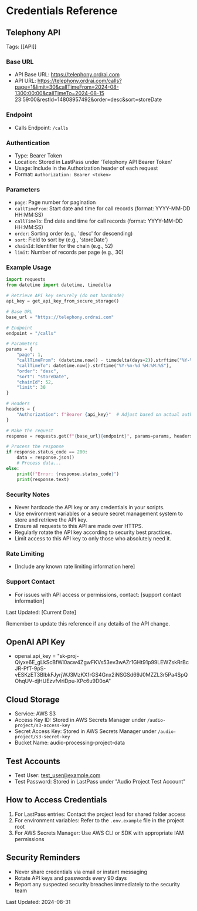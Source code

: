 # Credentials Reference

## Telephony API

Tags: [[API]]

### Base URL
- API Base URL: https://telephony.ordrai.com
- API URL:   https://telephony.ordrai.com/calls?page=1&limit=30&callTimeFrom=2024-08-1300:00:00&callTimeTo=2024-08-15 23:59:00&restId=14808957492&order=desc&sort=storeDate

### Endpoint
- Calls Endpoint: `/calls`

### Authentication
- Type: Bearer Token
- Location: Stored in LastPass under 'Telephony API Bearer Token'
- Usage: Include in the Authorization header of each request
- Format: `Authorization: Bearer <token>`


### Parameters
- `page`: Page number for pagination
- `callTimeFrom`: Start date and time for call records (format: YYYY-MM-DD HH:MM:SS)
- `callTimeTo`: End date and time for call records (format: YYYY-MM-DD HH:MM:SS)
- `order`: Sorting order (e.g., 'desc' for descending)
- `sort`: Field to sort by (e.g., 'storeDate')
- `chainId`: Identifier for the chain (e.g., 52)
- `limit`: Number of records per page (e.g., 30)

### Example Usage
```python
import requests
from datetime import datetime, timedelta

# Retrieve API key securely (do not hardcode)
api_key = get_api_key_from_secure_storage()

# Base URL
base_url = "https://telephony.ordrai.com"

# Endpoint
endpoint = "/calls"

# Parameters
params = {
    "page": 1,
    "callTimeFrom": (datetime.now() - timedelta(days=2)).strftime("%Y-%m-%d %H:%M:%S"),
    "callTimeTo": datetime.now().strftime("%Y-%m-%d %H:%M:%S"),
    "order": "desc",
    "sort": "storeDate",
    "chainId": 52,
    "limit": 30
}

# Headers
headers = {
    "Authorization": f"Bearer {api_key}"  # Adjust based on actual auth method
}

# Make the request
response = requests.get(f"{base_url}{endpoint}", params=params, headers=headers)

# Process the response
if response.status_code == 200:
    data = response.json()
    # Process data...
else:
    print(f"Error: {response.status_code}")
    print(response.text)
```

### Security Notes
- Never hardcode the API key or any credentials in your scripts.
- Use environment variables or a secure secret management system to store and retrieve the API key.
- Ensure all requests to this API are made over HTTPS.
- Regularly rotate the API key according to security best practices.
- Limit access to this API key to only those who absolutely need it.

### Rate Limiting
- [Include any known rate limiting information here]

### Support Contact
- For issues with API access or permissions, contact: [support contact information]

Last Updated: [Current Date]

Remember to update this reference if any details of the API change.


## OpenAI API Key
- openai.api_key = "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"

## Cloud Storage
- Service: AWS S3
- Access Key ID: Stored in AWS Secrets Manager under `/audio-project/s3-access-key`
- Secret Access Key: Stored in AWS Secrets Manager under `/audio-project/s3-secret-key`
- Bucket Name: audio-processing-project-data

## Test Accounts
- Test User: test_user@example.com
- Test Password: Stored in LastPass under "Audio Project Test Account"

## How to Access Credentials
1. For LastPass entries: Contact the project lead for shared folder access
2. For environment variables: Refer to the `.env.example` file in the project root
3. For AWS Secrets Manager: Use AWS CLI or SDK with appropriate IAM permissions

## Security Reminders
- Never share credentials via email or instant messaging
- Rotate API keys and passwords every 90 days
- Report any suspected security breaches immediately to the security team

Last Updated: 2024-08-31